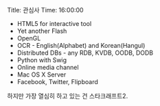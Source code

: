 Title: 관심사
Time: 16:00:00

  * HTML5 for interactive tool
  * Yet another Flash
  * OpenGL
  * OCR - English(Alphabet) and Korean(Hangul)
  * Distributed DBs - any RDB, KVDB, OODB, DODB
  * Python with Swig
  * Online media channel
  * Mac OS X Server
  * Facebook, Twitter, Flipboard

  

하지만 가장 열심히 하고 있는 건 스타크래프트2.

  

